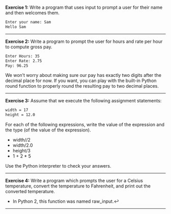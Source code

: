 **Exercise 1:** Write a program that uses input to prompt a user for their name and then welcomes them.
```bash
Enter your name: Sam
Hello Sam
```
<hr>

**Exercise 2:** Write a program to prompt the user for hours and rate per hour to compute gross pay.
```bash
Enter Hours: 35
Enter Rate: 2.75
Pay: 96.25
```
We won’t worry about making sure our pay has exactly two digits after the decimal place for now. If you want, you can play with the built-in Python round function to properly round the resulting pay to two decimal places.

<hr>

**Exercise 3:** Assume that we execute the following assignment statements:
```bash
width = 17
height = 12.0
```
For each of the following expressions, write the value of the expression and the type (of the value of the expression).
* width//2
* width/2.0
* height/3
* 1 + 2 * 5

Use the Python interpreter to check your answers.

<hr>

**Exercise 4:** Write a program which prompts the user for a Celsius temperature, convert the temperature to Fahrenheit, and print out the converted temperature.
* In Python 2, this function was named raw_input.↩︎

<hr>